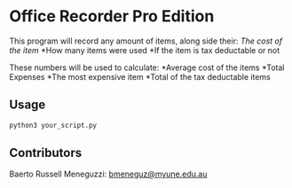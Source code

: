# Office Recorder Pro Edition
This program will record any amount of items, along side their:
*The cost of the item*
*How many items were used
*If the item is tax deductable or not

These numbers will be used to calculate:
*Average cost of the items
*Total Expenses
*The most expensive item
*Total of the tax deductable items

## Usage
```bash
python3 your_script.py
```
## Contributors
Baerto Russell Meneguzzi: bmeneguz@myune.edu.au

